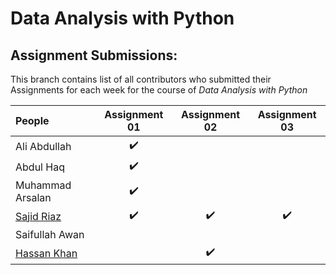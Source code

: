 # Data Analysis with Python
## Assignment Submissions:
This branch contains list of all contributors who submitted their Assignments for each week for the course of *Data Analysis with Python*



| People            | Assignment 01     | Assignment 02    | Assignment 03
| :---              |     :---:         |      :---:       |      :---:    
| Ali Abdullah      | :heavy_check_mark:|                  |
| Abdul Haq         | :heavy_check_mark:|                  |
| Muhammad Arsalan  | :heavy_check_mark:|                  |
| [Sajid Riaz](https://github.com/riazsajidgit)      | :heavy_check_mark:|:heavy_check_mark:| :heavy_check_mark:
| Saifullah Awan    |                   |                  |
| [Hassan Khan](https://github.com/hassankhan1347)   |                   |:heavy_check_mark:|

